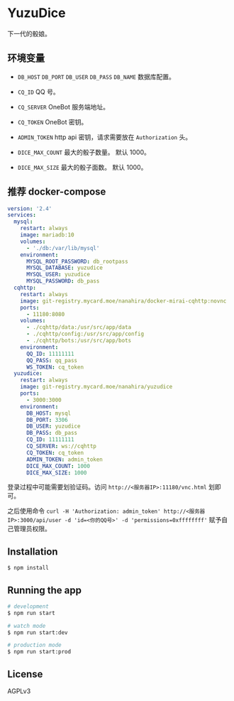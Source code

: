 # YuzuDice

下一代的骰娘。

## 环境变量

* `DB_HOST` `DB_PORT` `DB_USER` `DB_PASS` `DB_NAME` 数据库配置。

* `CQ_ID` QQ 号。

* `CQ_SERVER` OneBot 服务端地址。

* `CQ_TOKEN` OneBot 密钥。

* `ADMIN_TOKEN` http api 密钥，请求需要放在 `Authorization` 头。

* `DICE_MAX_COUNT` 最大的骰子数量。 默认 1000。

* `DICE_MAX_SIZE` 最大的骰子面数。 默认 1000。

## 推荐 docker-compose

```yaml
version: '2.4'
services:
  mysql:
    restart: always
    image: mariadb:10
    volumes:
      - './db:/var/lib/mysql'
    environment:
      MYSQL_ROOT_PASSWORD: db_rootpass
      MYSQL_DATABASE: yuzudice
      MYSQL_USER: yuzudice
      MYSQL_PASSWORD: db_pass
  cqhttp:
    restart: always
    image: git-registry.mycard.moe/nanahira/docker-mirai-cqhttp:novnc
    ports:
      - 11180:8080
    volumes:
      - ./cqhttp/data:/usr/src/app/data
      - ./cqhttp/config:/usr/src/app/config
      - ./cqhttp/bots:/usr/src/app/bots
    environment:
      QQ_ID: 11111111
      QQ_PASS: qq_pass
      WS_TOKEN: cq_token
  yuzudice:
    restart: always
    image: git-registry.mycard.moe/nanahira/yuzudice
    ports:
      - 3000:3000
    environment:
      DB_HOST: mysql
      DB_PORT: 3306
      DB_USER: yuzudice
      DB_PASS: db_pass
      CQ_ID: 11111111
      CQ_SERVER: ws://cqhttp
      CQ_TOKEN: cq_token
      ADMIN_TOKEN: admin_token
      DICE_MAX_COUNT: 1000
      DICE_MAX_SIZE: 1000
```

登录过程中可能需要划验证码。访问 `http://<服务器IP>:11180/vnc.html` 划即可。

之后使用命令 `curl -H 'Authorization: admin_token' http://<服务器IP>:3000/api/user -d 'id=<你的QQ号>' -d 'permissions=0xffffffff'` 赋予自己管理员权限。

## Installation

```bash
$ npm install
```

## Running the app

```bash
# development
$ npm run start

# watch mode
$ npm run start:dev

# production mode
$ npm run start:prod
```

## License

AGPLv3
